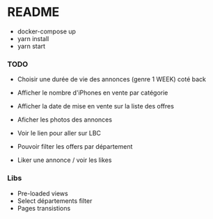 # README #

* docker-compose up
* yarn install
* yarn start

### TODO ###

* Choisir une durée de vie des annonces (genre 1 WEEK) coté back
* Afficher le nombre d'iPhones en vente par catégorie
* Afficher la date de mise en vente sur la liste des offres

* Aficher les photos des annonces
* Voir le lien pour aller sur LBC
* Pouvoir filter les offers par département
* Liker une annonce / voir les likes

### Libs ###

* Pre-loaded views
* Select départements filter
* Pages transistions
